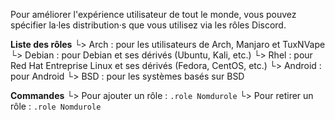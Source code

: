 
Pour améliorer l'expérience utilisateur de tout le monde, vous pouvez spécifier la·les distribution·s que vous utilisez via les rôles Discord.

**Liste des rôles**
  └> Arch : pour les utilisateurs de Arch, Manjaro et TuxNVape
  └> Debian : pour Debian et ses dérivés (Ubuntu, Kali, etc.)
  └> Rhel : pour Red Hat Entreprise Linux et ses dérivés (Fedora, CentOS, etc.)
  └> Android : pour Android
  └> BSD : pour les systèmes basés sur BSD

**Commandes**
  └> Pour ajouter un rôle : ``.role Nomdurole``
  └> Pour retirer un rôle : ``.role Nomdurole``